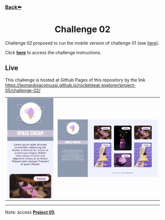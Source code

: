 ### [Back](https://github.com/leonardojacomussi/rocketseat-explorer/tree/main/project-05)[⬅️](https://github.com/leonardojacomussi/rocketseat-explorer/tree/main/project-05)

<h1 align="center"> Challenge 02 </h1>

Challenge 02 proposed to run the mobile version of challenge 01 (see [here](../challenge-01/)).

Click <strong>[here](https://efficient-sloth-d85.notion.site/Grid-com-anima-es-5ea8b6051189446ebcda9914f7ac4dc9)</strong> to access the challenge instructions.

<h2> Live </h2>

This challenge is hosted at Github Pages of this repository by the link <a href="https://leonardojacomussi.github.io/rocketseat-explorer/project-05/challenge-02/" target="_blank">https://leonardojacomussi.github.io/rocketseat-explorer/project-05/challenge-02/</a>

<table>
  <tbody>
    <tr>
      <td>
        <img alt="Preview of challenge 02 mobile." width="100%" src="./.github/preview-mobile.png">
      </td>
      <td>
        <img alt="Preview of challenge 02 desktop." width="100%" src="./.github/preview.png">
      </td>
    </tr>
  </tbody>
</table>

---
Note: access <strong style="color: #643cbb">[Project 05](https://github.com/leonardojacomussi/rocketseat-explorer/tree/main/project-05)</strong>.
